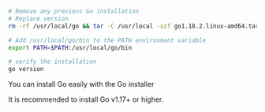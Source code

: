 ```bash
# Remove any previous Go installation
# Replace version
rm -rf /usr/local/go && tar -C /usr/local -xzf go1.18.2.linux-amd64.tar.gz

# Add /usr/local/go/bin to the PATH environment variable
export PATH=$PATH:/usr/local/go/bin

# verify the installation
go version
```

You can install Go easily with the Go installer

It is recommended to install Go v1.17+ or higher.
